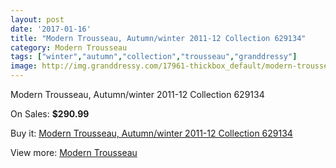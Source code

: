 ```yaml
---
layout: post
date: '2017-01-16'
title: "Modern Trousseau, Autumn/winter 2011-12 Collection 629134"
category: Modern Trousseau
tags: ["winter","autumn","collection","trousseau","granddressy"]
image: http://img.granddressy.com/17961-thickbox_default/modern-trousseau-autumn-winter-2011-12-collection-629134.jpg
---
```

Modern Trousseau, Autumn/winter 2011-12 Collection 629134

On Sales: **$290.99**
<a href="https://www.granddressy.com/en/modern-trousseau/16944-modern-trousseau-autumn-winter-2011-12-collection-629134.html"><amp-img layout="responsive" width="600" height="600" src="//img.granddressy.com/17961-thickbox_default/modern-trousseau-autumn-winter-2011-12-collection-629134.jpg" alt="Modern Trousseau, Autumn/winter 2011-12 Collection 629134 0" /></a>

Buy it: [Modern Trousseau, Autumn/winter 2011-12 Collection 629134](https://www.granddressy.com/en/modern-trousseau/16944-modern-trousseau-autumn-winter-2011-12-collection-629134.html "Modern Trousseau, Autumn/winter 2011-12 Collection 629134")

View more: [Modern Trousseau](https://www.granddressy.com/en/261-modern-trousseau "Modern Trousseau")